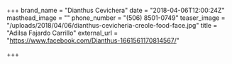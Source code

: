 +++
brand_name = "Dianthus Cevichera"
date = "2018-04-06T12:00:24Z"
masthead_image = ""
phone_number = "(506) 8501-0749"
teaser_image = "/uploads/2018/04/06/dianthus-cevicheria-creole-food-face.jpg"
title = "Adilsa Fajardo Carrillo"
external_url = "https://www.facebook.com/Dianthus-1661561170814567/"

+++
